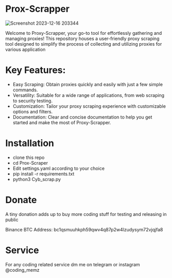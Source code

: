 # Prox-Scrapper
![Screenshot 2023-12-16 203344](https://github.com/Cyber-Dioxide/Prox-Scrapper/assets/93708296/99e3fca2-7645-455d-b498-7268db8739f1)

Welcome to Proxy-Scrapper, your go-to tool for effortlessly gathering and managing proxies! This repository houses a user-friendly proxy scraping tool designed to simplify the process of collecting and utilizing proxies for various application
# Key Features:
* Easy Scraping: Obtain proxies quickly and easily with just a few simple commands.
* Versatility: Suitable for a wide range of applications, from web scraping to security testing.
* Customization: Tailor your proxy scraping experience with customizable options and filters.
* Documentation: Clear and concise documentation to help you get started and make the most of Proxy-Scrapper.

# Installation
* clone this repo
* cd Prox-Scraper
* Edit settings.yaml according to your choice
* pip install -r requirements.txt
* python3 Cyb_scrap.py

# Donate
A tiny donation adds up to buy more coding stuff for testing and releasing in public

Binance BTC Address: bc1qsmuuhkph59qwv4q87p2w4lzudysym72vjqjfa8

# Service
For any coding related service dm me on telegram or instagram @coding_memz
